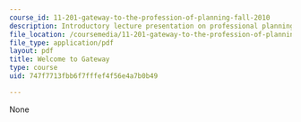 ```yaml
---
course_id: 11-201-gateway-to-the-profession-of-planning-fall-2010
description: Introductory lecture presentation on professional planning.
file_location: /coursemedia/11-201-gateway-to-the-profession-of-planning-fall-2010/747f7713fbb6f7fffef4f56e4a7b0b49_MIT11_201F10_ses1_slides.pdf
file_type: application/pdf
layout: pdf
title: Welcome to Gateway
type: course
uid: 747f7713fbb6f7fffef4f56e4a7b0b49

---
```

None
